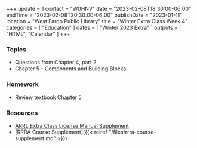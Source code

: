 +++
update = 1
contact = "W0HNV"
date = "2023-02-08T18:30:00-06:00"
endTime = "2023-02-08T20:30:00-06:00"
publishDate = "2023-01-11"
location = "West Fargo Public Library"
title = "Winter Extra Class Week 4"
categories = [ "Education" ]
dates = [ "Winter 2023 Extra" ]
outputs = [ "HTML", "Calendar" ]
+++
### Topics

* Questions from Chapter 4, part 2
* Chapter 5 - Components and Building Blocks

### Homework

* Review textbook Chapter 5

### Resources

* [ARRL Extra Class License Manual Supplement](http://www.arrl.org/extra-class-license-manual)
* [RRRA Course Supplement]({{< relref "/files/rrra-course-supplement.md" >}})

